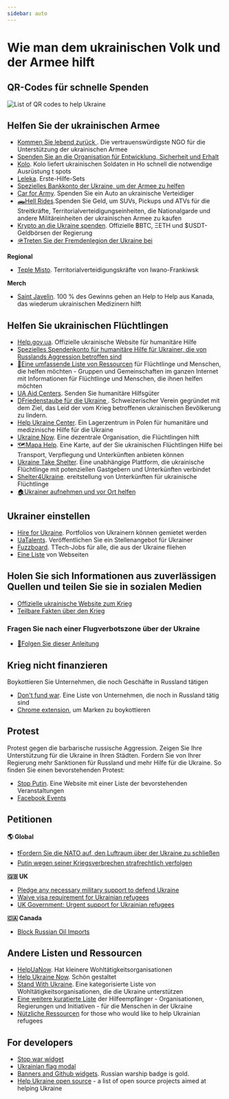 ```yaml
---
sidebar: auto
---
```

# Wie man dem ukrainischen Volk und der Armee hilft
## QR-Codes für schnelle Spenden

![List of QR codes to help Ukraine](https://cdn.earthroulette.com/help-ukraine/QR.png)

## Helfen Sie der ukrainischen Armee
  - [Kommen Sie lebend zurück ](https://savelife.in.ua/en/donate/). Die vertrauenswürdigste NGO für die Unterstützung der ukrainischen Armee
  - [Spenden Sie an die Organisation für Entwicklung, Sicherheit und Erhalt](https://odss.ee/blog/help-ukraine)
  - [Kolo](https://koloua.com/en/). Kolo liefert ukrainischen Soldaten in Ho schnell die notwendige Ausrüstung t spots
  - [Leleka](https://leleka.care/). Erste-Hilfe-Sets
  - [Spezielles Bankkonto der Ukraine, um der Armee zu helfen](https://bank.gov.ua/en/news/all/natsionalniy-bank-vidkriv-spetsrahunok-dlya-zboru-koshtiv-na-potrebi-armiyi)
  - [Car for Army](https://www.carforarmy.in.ua/). Spenden Sie ein Auto an ukrainische Verteidiger
  - [🛻Hell Rides](https://pekelnitachky.com/en).Spenden Sie Geld, um SUVs, Pickups und ATVs für die Streitkräfte, Territorialverteidigungseinheiten, die Nationalgarde und andere Militäreinheiten der ukrainischen Armee zu kaufen
  - [Krypto an die Ukraine spenden](https://twitter.com/Ukraine/status/1497594592438497282). Offizielle ฿BTC, ΞETH und $USDT-Geldbörsen der Regierung
  - [🪖Treten Sie der Fremdenlegion der Ukraine bei](https://www.ukrinform.net/rubric-ato/3415272-how-to-join-international-legion-to-defend-ukraine-algorithm.html)


**Regional**
- [Teple Misto](https://warm.if.ua/uk/projects/support_for_the_territorial_defense_forces). Territorialverteidigungskräfte von Iwano-Frankiwsk

**Merch**
- [Saint Javelin](https://www.saintjavelin.com/). 100 % des Gewinns gehen an Help to Help aus Kanada, das wiederum ukrainischen Medizinern hilft

## Helfen Sie ukrainischen Flüchtlingen
- [Help.gov.ua](https://help.gov.ua/en). Offizielle ukrainische Website für humanitäre Hilfe
- [Spezielles Spendenkonto für humanitäre Hilfe für Ukrainer, die von Russlands Aggression betroffen sind](https://bank.gov.ua/en/news/all/natsionalniy-bank-vidkriv-rahunok-dlya-gumanitarnoyi-dopomogi-ukrayintsyam-postrajdalim-vid-rosiyskoyi-agresiyi)
- [📄Eine umfassende Liste von Ressourcen](https://docs.google.com/document/d/e/2PACX-1vTjRW9pjBPA9lBjZDm6FOH1EXrxRMrnHkYnkjdZ15DjEUamyOd3nNVW47jyBHo5rKHcvF73xbmURthV/pub) für Flüchtlinge und Menschen, die helfen möchten - Gruppen und Gemeinschaften im ganzen Internet mit Informationen für Flüchtlinge und Menschen, die ihnen helfen möchten
- [UA Aid Centers](https://ua-aid-centers.com/). Senden Sie humanitäre Hilfsgüter
- [DFriedenstaube für die Ukraine ](https://www.doveofpeace.ch/en). Schweizerischer Verein gegründet mit dem Ziel, das Leid der vom Krieg betroffenen ukrainischen Bevölkerung zu lindern.
- [Help Ukraine Center](https://helpukraine.center/). Ein Lagerzentrum in Polen für humanitäre und medizinische Hilfe für die Ukraine
- [Ukraine Now](https://www.ukrainenow.org/#googtrans(uk|en)). Eine dezentrale Organisation, die Flüchtlingen hilft
- [🗺️Mapa Help](https://mapahelp.me/). Eine Karte, auf der Sie ukrainischen Flüchtlingen Hilfe bei Transport, Verpflegung und Unterkünften anbieten können
- [Ukraine Take Shelter](https://www.ukrainetakeshelter.com/). Eine unabhängige Plattform, die ukrainische Flüchtlinge mit potenziellen Gastgebern und Unterkünften verbindet
- [Shelter4Ukraine](https://sites.google.com/view/shelterforukraine/home). ereitstellung von Unterkünften für ukrainische Flüchtlinge
- [🏠Ukrainer aufnehmen und vor Ort helfen](https://supportukrainenow.org/refuge-for-ukrainians)


## Ukrainer einstellen
- [Hire for Ukraine](https://hireforukraine.org/). Portfolios von Ukrainern können gemietet werden
- [UaTalents](https://www.uatalents.com/). Veröffentlichen Sie ein Stellenangebot für Ukrainer
- [Fuzzboard](https://fuzzboard.com/ukraine). TTech-Jobs für alle, die aus der Ukraine fliehen
- [Eine Liste](https://hireforukraine.org/helpful-resources) von Webseiten

## Holen Sie sich Informationen aus zuverlässigen Quellen und teilen Sie sie in sozialen Medien
- [Offizielle ukrainische Website zum Krieg](https://war.ukraine.ua/)
- [Teilbare Fakten über den Krieg](https://www.weareukraine.info/)
### Fragen Sie nach einer Flugverbotszone über der Ukraine
- [📃Folgen Sie dieser Anleitung](https://supportukrainenow.org/post-on-social-media/post-1-request-no-fly-zone)


## Krieg nicht finanzieren
Boykottieren Sie Unternehmen, die noch Geschäfte in Russland tätigen
- [Don't fund war](https://www.dontfundwar.com/). Eine Liste von Unternehmen, die noch in Russland tätig sind
- [Chrome extension](https://github.com/petrussola/boycott-brands-supporting-war), um Marken zu boykottieren

## Protest
Protest gegen die barbarische russische Aggression. Zeigen Sie Ihre Unterstützung für die Ukraine in Ihren Städten. Fordern Sie von Ihrer Regierung mehr Sanktionen für Russland und mehr Hilfe für die Ukraine.
So finden Sie einen bevorstehenden Protest:
- [Stop Putin](https://www.stopputin.net/). Eine Website mit einer Liste der bevorstehenden Veranstaltungen
- [Facebook Events](https://www.facebook.com/search/events/?q=ukraine)


## Petitionen
**🌎 Global**
- [❗Fordern Sie die NATO auf, den Luftraum über der Ukraine zu schließen](https://www.openpetition.eu/petition/online/people-around-the-world-ask-nato-to-close-the-airspace-over-ukraine)
- [Putin wegen seiner Kriegsverbrechen strafrechtlich verfolgen](https://secure.avaaz.org/campaign/en/prosecute_putin_loc/?twi)

**🇬🇧 UK**
- [Pledge any necessary military support to defend Ukraine](https://petition.parliament.uk/petitions/607314)
- [Waive visa requirement for Ukrainian refugees](https://petition.parliament.uk/petitions/609530)
- [UK Government: Urgent support for Ukrainian refugees](https://www.change.org/p/10downingstreet-urgent-support-for-ukrainian-refugees)

**🇨🇦 Canada**
- [Block Russian Oil Imports](https://www.albertainstitute.ca/stand_with_ukraine_and_block_russian_oil)

## Andere Listen und Ressourcen
- [HelpUaNow](https://www.helpuanow.org/). Hat kleinere Wohltätigkeitsorganisationen
- [Help Ukraine Now](https://helpukrainenow.info/). Schön gestaltet
- [Stand With Ukraine](https://standforukraine.com/). Eine kategorisierte Liste von Wohltätigkeitsorganisationen, die die Ukraine unterstützen
- [Eine weitere kuratierte Liste](https://github.com/dkuznetsov/help-ukraine) der Hilfeempfänger - Organisationen, Regierungen und Initiativen - für die Menschen in der Ukraine
- [Nützliche Ressourcen](https://github.com/EU-UA-Help/ua-help) for those who would like to help Ukrainian refugees

## For developers
- [Stop war widget](https://github.com/ukraine-not-war/stop-war)
- [Ukrainian flag modal](https://github.com/hejny/Ukraine)
- [Banners and Github widgets](https://github.com/vshymanskyy/StandWithUkraine). Russian warship badge is gold.
- [Help Ukraine open source](https://github.com/petrussola/help-ukraine-open-source) - a list of open source projects aimed at helping Ukraine

